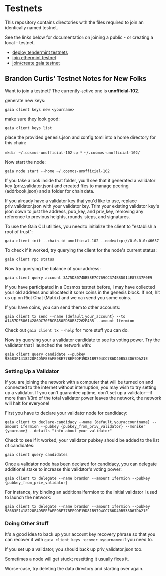 # Testnets

This repository contains directories with the files required to join an identically named testnet.

See the links below for documentation on joining a public - or creating a local - testnet.

* [deploy tendermint testnets](http://tendermint.readthedocs.io/en/master/deploy-testnets.html)
* [join ethermint testnet](http://ethermint.readthedocs.io/en/develop/testnets/venus.html)
* [join/create gaia testnet](http://cosmos-sdk.readthedocs.io/en/develop/staking/intro.html)


## Brandon Curtis' Testnet Notes for New Folks

Want to join a testnet?  The currently-active one is **unofficial-102**.

generate new keys:

`gaia client keys new <yourname>`

make sure they look good:

`gaia client keys list`

place the provided genesis.json and config.toml into a home directory for this chain:

`mkdir ~/.cosmos-unofficial-102`
`cp * ~/.cosmos-unofficial-102/`

Now start the node:

`gaia node start --home ~/.cosmos-unofficial-102`

If you take a look inside that folder, you'll see that it generated a validator key (priv_validator.json) and created files to manage peering (addrbook.json) and a folder for chain data.

If you already have a validator key that you'd like to use, replace priv_validator.json with your validator key.
Trim your existing validator key's json down to just the address, pub_key, and priv_key, removing any reference to previous heights, rounds, steps, and signatures.

To use the Gaia CLI utilities, you need to initialize the client to "establish a root of trust":

`gaia client init --chain-id unofficial-102 --node=tcp://0.0.0.0:46657`

To check if it worked, try querying the client for the node's current status:

`gaia client rpc status`

Now try querying the balance of your address:

`gaia client query account 3A75D80740B58E7C769CC374BBD014E87337F0E9`

If you have participated in a Cosmos testnet before, I may have collected your old address and allocated it some coins in the genesis block.  If not, hit us up on Riot Chat (Matrix) and we can send you some coins.

If you have coins, you can send them to other accounts:

`gaia client tx send --name {default,your_account} --to A1457DF58614286DC70EBCBA50FD50B37262E4B5 --amount 1fermion`

Check out `gaia client tx --help` for more stuff you can do.

Now try querying your a validator candidate to see its voting power. Try the validator that I launched the network with:

`gaia client query candidate --pubkey 98683F1418228F4D5FEEAFE98E77BEF9DF19D81B9794CC786D40B533D67DA21E`


### Setting Up a Validator

If you are joining the network with a computer that will be turned on and connected to the internet without interruption, you may wish to try setting up a validator.  If you can't guarantee uptime, don't set up a validator—if more than 1/3rd of the total validator power leaves the network, the network will halt for everyone!

First you have to declare your validator node for candidacy:

`gaia client tx declare-candidacy --name {default,youraccountname} --amount 1fermion --pubkey {pubkey_from_priv_validator} --moniker {yourname} --details "info about your validator"`

Check to see if it worked; your validator pubkey should be added to the list of candidates:

`gaia client query candidates`

Once a validator node has been declared for candidacy, you can delegate additional stake to increase this validator's voting power:

`gaia client tx delegate --name brandon --amount 1fermion --pubkey {pubkey_from_priv_validator}`

For instance, try binding an additional fermion to the initial validator I used to launch the network:

`gaia client tx delegate --name brandon --amount 1fermion --pubkey 98683F1418228F4D5FEEAFE98E77BEF9DF19D81B9794CC786D40B533D67DA21E`


### Doing Other Stuff

It's a good idea to back up your account key recovery phrase so that you can recover it with `gaia client keys recover <yourname>` if you need to.

If you set up a validator, you should back up priv_validator.json too.

Sometimes a node will get stuck; resettting it usually fixes it.

Worse-case, try deleting the data directory and starting over again.


